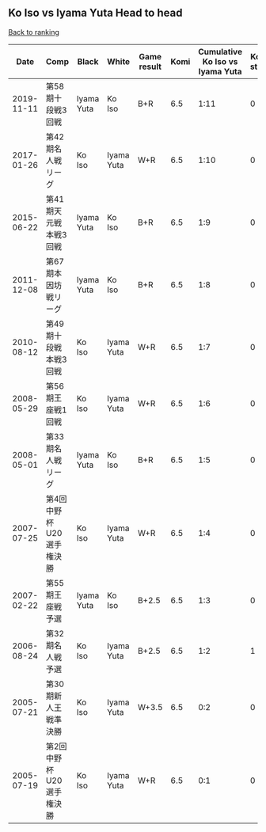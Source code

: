 ## Ko Iso vs Iyama Yuta Head to head

[Back to ranking](../../index.md)




| **Date** | **Comp** | **Black** | **White** | **Game result** | **Komi** | **Cumulative Ko Iso vs Iyama Yuta** | **Ko Iso streak** | **Iyama Yuta streak** | 
| --- | --- | --- | --- | --- | --- | --- | --- | --- |
| 2019-11-11 | 第58期十段戦3回戦 | Iyama Yuta | Ko Iso | B+R | 6.5 | 1:11 | 0 | 9 | 
| 2017-01-26 | 第42期名人戦リーグ | Ko Iso | Iyama Yuta | W+R | 6.5 | 1:10 | 0 | 8 | 
| 2015-06-22 | 第41期天元戦本戦3回戦 | Iyama Yuta | Ko Iso | B+R | 6.5 | 1:9 | 0 | 7 | 
| 2011-12-08 | 第67期本因坊戦リーグ | Iyama Yuta | Ko Iso | B+R | 6.5 | 1:8 | 0 | 6 | 
| 2010-08-12 | 第49期十段戦本戦3回戦 | Ko Iso | Iyama Yuta | W+R | 6.5 | 1:7 | 0 | 5 | 
| 2008-05-29 | 第56期王座戦1回戦 | Ko Iso | Iyama Yuta | W+R | 6.5 | 1:6 | 0 | 4 | 
| 2008-05-01 | 第33期名人戦リーグ | Iyama Yuta | Ko Iso | B+R | 6.5 | 1:5 | 0 | 3 | 
| 2007-07-25 | 第4回中野杯U20選手権決勝 | Ko Iso | Iyama Yuta | W+R | 6.5 | 1:4 | 0 | 2 | 
| 2007-02-22 | 第55期王座戦予選 | Iyama Yuta | Ko Iso | B+2.5 | 6.5 | 1:3 | 0 | 1 | 
| 2006-08-24 | 第32期名人戦予選 | Ko Iso | Iyama Yuta | B+2.5 | 6.5 | 1:2 | 1 | 0 | 
| 2005-07-21 | 第30期新人王戦準決勝 | Ko Iso | Iyama Yuta | W+3.5 | 6.5 | 0:2 | 0 | 2 | 
| 2005-07-19 | 第2回中野杯U20選手権決勝 | Ko Iso | Iyama Yuta | W+R | 6.5 | 0:1 | 0 | 1 |




